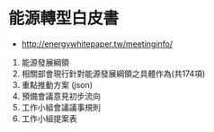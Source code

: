 # 能源轉型白皮書

- http://energywhitepaper.tw/meetinginfo/

1. 能源發展綱領
2. 相關部會現行針對能源發展綱領之具體作為(共174項)
3. 重點推動方案 (json)
4. 預備會議意見初步流向
5. 工作小組會議議事規則
6. 工作小組提案表
